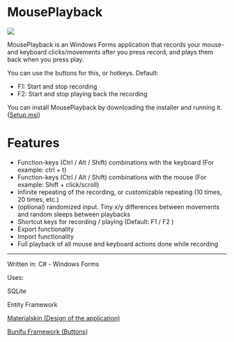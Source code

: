# MousePlayback

![](https://imgur.com/6cVc8s2.png)

MousePlayback is an Windows Forms application that records your mouse- and keyboard clicks/movements after you press record, and plays them back when you press play.

You can use the buttons for this, or hotkeys. Default:

* F1: Start and stop recording
* F2: Start and stop playing back the recording

You can install MousePlayback by downloading the installer and running it. ([Setup.msi](https://github.com/Stefangansevles/MousePlayback/raw/master/Setup.msi))

# Features

* Function-keys (Ctrl / Alt / Shift) combinations with the keyboard (For example: ctrl + t)
* Function-keys (Ctrl / Alt / Shift) combinations with the mouse (For example: Shift + click/scroll)
* Infinite repeating of the recording, or customizable repeating (10 times, 20 times, etc.)
* (optional) randomized input. Tiny x/y differences between movements and random sleeps between playbacks
* Shortcut keys for recording / playing (Default: F1 / F2 )
* Export functionality
* Import functionality
* Full playback of all mouse and keyboard actions done while recording

----

Written in: C# - Windows Forms

Uses:

SQLite

Entity Framework

[Materialskin (Design of the application)](https://github.com/donaldsteele/MaterialSkin)

[Bunifu Framework (Buttons)](https://bunifuframework.com/)
